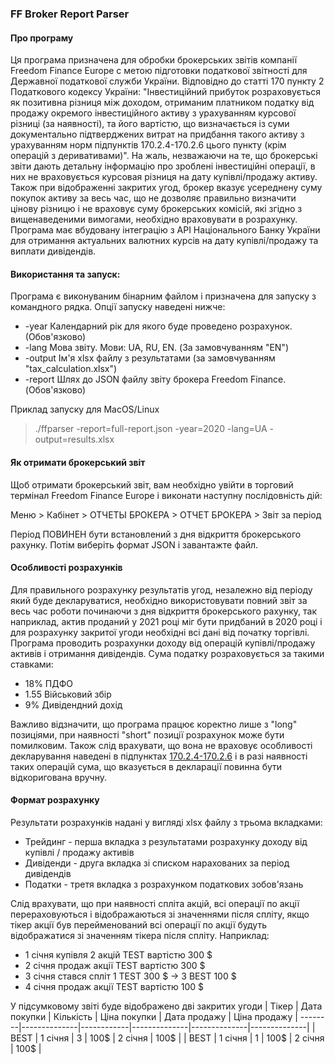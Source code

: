 ### FF Broker Report Parser
#### Про програму

Ця програма призначена для обробки брокерських звітів компанії Freedom Finance Europe c метою підготовки податкової звітності для Державної податкової служби України. Відповідно до статті 170 пункту 2 Податкового кодексу України: "Інвестиційний прибуток розраховується як позитивна різниця між доходом, отриманим платником податку від продажу окремого інвестиційного активу з урахуванням курсової різниці (за наявності), та його вартістю, що визначається із суми документально підтверджених витрат на придбання такого активу з урахуванням норм підпунктів 170.2.4-170.2.6 цього пункту (крім операцій з деривативами)".
На жаль, незважаючи на те, що брокерські звіти дають детальну інформацію про зроблені інвестиційні операції, в них не враховується курcовая різниця на дату купівлі/продажу активу. Також при відображенні закритих угод, брокер вказує усереднену суму покупок активу за весь час, що не дозволяє правильно визначити цінову різницю і не враховує суму брокерських комісій, які згідно з вищенаведеними вимогами, необхідно враховувати в розрахунку. Програма має вбудовану інтеграцію з API Національного Банку України для отримання актуальних валютних курсів на дату купівлі/продажу та виплати дивідендів.

#### Використання та запуск:
Програма є виконуваним бінарним файлом і призначена для запуску з командного рядка. Опції запуску наведені нижче:
  - -year     	 Календарний рік для якого буде проведено розрахунок. (Обов'язково)
  - -lang     	Мова звіту. Мови: UA, RU, EN. (За замовчуванням "EN")
  - -output     	Ім'я xlsx файлу з результатами (за замовчуванням "tax_calculation.xlsx")
  - -report     	Шлях до JSON файлу звіту брокера Freedom Finance. (Обов'язково)

Приклад запуску для MacOS/Linux
> ./ffparser -report=full-report.json -year=2020 -lang=UA -output=results.xlsx

#### Як отримати брокерський звіт
Щоб отримати брокерський звіт, вам необхідно увійти в торговий термінал Freedom Finance Europe і виконати наступну послідовність дій:

Меню > Кабінет > ОТЧЕТЫ БРОКЕРА > ОТЧЕТ БРОКЕРА > Звіт за період

Період ПОВИНЕН бути встановлений з дня відкриття брокерського рахунку. Потім виберіть формат JSON і завантажте файл.

#### Особливості розрахунків
Для правильного розрахунку результатів угод, незалежно від періоду який буде декларуватися, необхідно використовувати повний звіт за весь час роботи починаючи з дня відкриття брокерського рахунку, так наприклад, актив проданий у 2021 році міг бути придбаний в 2020 році і для розрахунку закритої угоди необхідні всі дані від початку торгівлі. Програма проводить розрахунки доходу від операцій купівлі/продажу активів і отримання дивідендів. Сума податку розраховується за такими ставками:
- 18% ПДФО
- 1.55 Військовий збір
- 9% Дивідендний дохід

Важливо відзначити, що програма працює коректно лише з "long" позиціями, при наявності "short" позиції розрахунок може бути помилковим. Також слід врахувати, що вона не враховує особливості декларування наведені в підпунктах  [170.2.4-170.2.6](https://zakon.rada.gov.ua/laws/show/2755-17?lang=ua#n3998) і в разі наявності таких операцій сума, що вказується в декларації повинна бути відкоригована вручну.

#### Формат розрахунку
Результати розрахунків надані у вигляді xlsx файлу з трьома вкладками:
- Трейдинг - перша вкладка з результатами розрахунку доходу від купівлі / продажу активів
- Дивіденди - друга вкладка зі списком нарахованих за період дивідендів
- Податки - третя вкладка з розрахунком податкових зобов'язань

Слід врахувати, що при наявності спліта акцій, всі операції по акції перераховуються і відображаються зі значеннями після спліту, якщо тікер акції був перейменований всі операції по акції будуть відображатися зі значенням тікера після спліту. Наприклад:
- 1 січня купівля 2 акцій TEST вартістю 300 $
- 2 січня продаж акції TEST вартістю 300 $
- 3 січня стався спліт 1 TEST 300 $ -> 3 BEST 100 $
- 4 січня продаж акції  TEST вартістю 100 $

У підсумковому звіті буде відображено дві закритих угоди
| Тікер | Дата покупки | Кількість | Ціна покупки | Дата продажу | Ціна продажу |
--------|--------------|------------|--------------|--------------|--------------|
| BEST | 1 січня | 3 | 100$ | 2 січня | 100$ |
| BEST | 1 січня | 1 | 100$ | 2 січня | 100$ |
